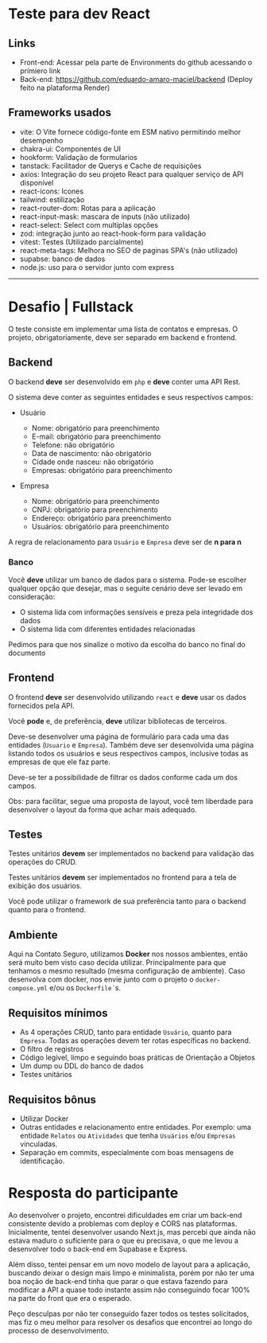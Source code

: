 # Teste para dev React

## Links
- Front-end: Acessar pela parte de Environments do github acessando o primiero link
- Back-end: https://github.com/eduardo-amaro-maciel/backend (Deploy feito na plataforma Render)

## Frameworks usados 
- vite: O Vite fornece código-fonte em ESM nativo permitindo melhor desempenho
- chakra-ui: Componentes de UI
- hookform: Validação de formularios
- tanstack: Facilitador de Querys e Cache de requisições
- axios: Integração do seu projeto React para qualquer serviço de API disponível
- react-icons: Icones
- tailwind: estilização
- react-router-dom: Rotas para a aplicação
- react-input-mask: mascara de inputs (não utilizado)
- react-select: Select com multiplas opções
- zod: integração junto ao react-hook-form para validação
- vitest: Testes (Utilizado parcialmente)
- react-meta-tags: Melhora no SEO de paginas SPA's (não utilizado)
- supabse: banco de dados
- node.js: uso para o servidor junto com express

<hr>

# Desafio | Fullstack

O teste consiste em implementar uma lista de contatos e empresas. O projeto, obrigatoriamente, deve ser separado em backend e frontend.

## Backend

O backend **deve** ser desenvolvido em `php` e **deve** conter uma API Rest.

O sistema deve conter as seguintes entidades e seus respectivos campos:

- Usuário
    - Nome: obrigatório para preenchimento
    - E-mail: obrigatório para preenchimento
    - Telefone: não obrigatório
    - Data de nascimento: não obrigatório
    - Cidade onde nasceu: não obrigatório
    - Empresas: obrigatório para preenchimento

- Empresa
    - Nome: obrigatório para preenchimento
    - CNPJ: obrigatório para preenchimento
    - Endereço: obrigatório para preenchimento
    - Usuários: obrigatório para preenchimento

A regra de relacionamento para `Usuário` e `Empresa` deve ser de __n para n__

### Banco
Você **deve** utilizar um banco de dados para o sistema. Pode-se escolher qualquer opção que desejar, mas o seguite cenário deve ser levado em consideração:
- O sistema lida com informações sensíveis e preza pela integridade dos dados
- O sistema lida com diferentes entidades relacionadas

Pedimos para que nos sinalize o motivo da escolha do banco no final do documento


## Frontend
O frontend **deve** ser desenvolvido utilizando `react` e **deve** usar os dados fornecidos pela API.

Você **pode** e, de preferência, **deve** utilizar bibliotecas de terceiros.

Deve-se desenvolver uma página de formulário para cada uma das entidades (`Usuario` e `Empresa`). Também deve ser desenvolvida uma página listando todos os usuários e seus respectivos campos, inclusive todas as empresas de que ele faz parte.

Deve-se ter a possibilidade de filtrar os dados conforme cada um dos campos.

Obs: para facilitar, segue uma proposta de layout, você tem liberdade para desenvolver o layout da forma que achar mais adequado.

## Testes
Testes unitários **devem** ser implementados no backend para validação das operações do CRUD.

Testes unitários **devem** ser implementados no frontend para a tela de exibição dos usuários.

Você pode utilizar o framework de sua preferência tanto para o backend quanto para o frontend.

## Ambiente
Aqui na Contato Seguro, utilizamos __Docker__ nos nossos ambientes, então será muito bem visto caso decida utilizar. Principalmente para que tenhamos o mesmo resultado (mesma configuração de ambiente). Caso desenvolva com docker, nos envie junto com o projeto o `docker-compose.yml` e/ou os `Dockerfile´`s.

## Requisitos mínimos
- As 4 operações CRUD, tanto para entidade `Usuário`, quanto para `Empresa`. Todas as operações devem ter rotas específicas no backend.
- O filtro de registros
- Código legível, limpo e seguindo boas práticas de Orientação a Objetos
- Um dump ou DDL do banco de dados
- Testes unitários

## Requisitos bônus
- Utilizar Docker
- Outras entidades e relacionamento entre entidades. Por exemplo: uma entidade `Relatos` ou `Atividades` que tenha `Usuários` e/ou `Empresas` vinculadas.
- Separação em commits, especialmente com boas mensagens de identificação.

# Resposta do participante
Ao desenvolver o projeto, encontrei dificuldades em criar um back-end consistente devido a problemas com deploy e CORS nas plataformas. Inicialmente, tentei desenvolver usando Next.js, mas percebi que ainda não estava maduro o suficiente para o que eu precisava, o que me levou a desenvolver todo o back-end em Supabase e Express.

Além disso, tentei pensar em um novo modelo de layout para a aplicação, buscando deixar o design mais limpo e minimalista, porém por não ter uma boa noção de back-end tinha que parar o que estava fazendo para modificar a API a quase todo instante assim não conseguindo focar 100% na parte do front que era o esperado.

Peço desculpas por não ter conseguido fazer todos os testes solicitados, mas fiz o meu melhor para resolver os desafios que encontrei ao longo do processo de desenvolvimento.
